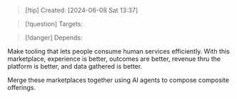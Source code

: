 
>[!tip] Created: [2024-06-08 Sat 13:37]

>[!question] Targets: 

>[!danger] Depends: 

Make tooling that lets people consume human services efficiently.
With this marketplace, experience is better, outcomes are better, revenue thru the platform is better, and data gathered is better.

Merge these marketplaces together using AI agents to compose composite offerings.